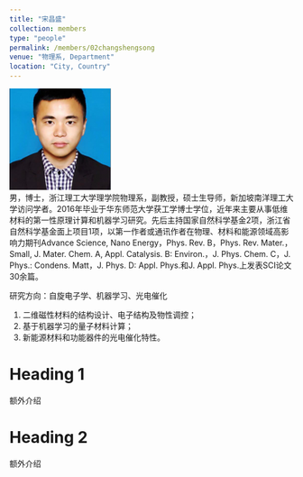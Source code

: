 ```yaml
---
title: "宋昌盛"
collection: members
type: "people"
permalink: /members/02changshengsong
venue: "物理系, Department"
location: "City, Country"
---
```


<img src='/images/people/changshengsong.png' width='180' ><br>
男，博士，浙江理工大学理学院物理系，副教授，硕士生导师，新加坡南洋理工大学访问学者。2016年毕业于华东师范大学获工学博士学位，近年来主要从事低维材料的第一性原理计算和机器学习研究。先后主持国家自然科学基金2项，浙江省自然科学基金面上项目1项，以第一作者或通讯作者在物理、材料和能源领域高影响力期刊Advance Science, Nano Energy，Phys. Rev. B，Phys. Rev. Mater.，Small, J. Mater. Chem. A, Appl. Catalysis. B: Environ.，J. Phys. Chem. C，J. Phys.: Condens. Matt，J. Phys. D: Appl. Phys.和J. Appl. Phys.上发表SCI论文30余篇。

研究方向：自旋电子学、机器学习、光电催化
1. 二维磁性材料的结构设计、电子结构及物性调控；
2. 基于机器学习的量子材料计算；
3. 新能源材料和功能器件的光电催化特性。

Heading 1
======
额外介绍

Heading 2
======
额外介绍

